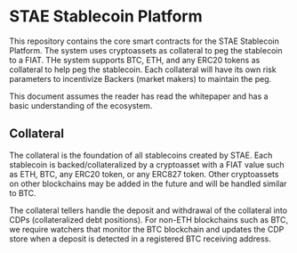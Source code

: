<h1>STAE Stablecoin Platform</h1>	

This repository contains the core smart contracts for the STAE Stablecoin Platform. The system uses cryptoassets as collateral to peg the stablecoin to a FIAT. THe system supports BTC, ETH, and any ERC20 tokens as collateral to help peg the stablecoin. Each collateral will have its own risk parameters to incentivize Backers (market makers) to maintain the peg.

This document assumes the reader has read the whitepaper and has a basic understanding of the ecosystem.

<h2>Collateral</h2>
  
  The collateral is the foundation of all stablecoins created by STAE. Each stablecoin is backed/collateralized by a cryptoasset with a FIAT value such as ETH, BTC, any ERC20 token, or any ERC827 token. Other cryptoassets on other blockchains may be added in the future and will be handled similar to BTC.
  
  The collateral tellers handle the deposit and withdrawal of the collateral into CDPs (collateralized debt positions). For non-ETH blockchains such as BTC, we require watchers that monitor the BTC blockchain and updates the CDP store when a deposit is detected in a registered BTC receiving address.
